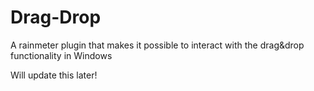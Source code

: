 # Drag-Drop
A rainmeter plugin that makes it possible to interact with the drag&amp;drop functionality in Windows

Will update this later!
